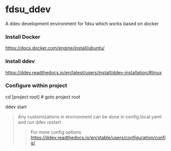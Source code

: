 # fdsu_ddev
A ddev development environment for fdsu which works based on docker

### Install Docker
https://docs.docker.com/engine/install/ubuntu/

### Install ddev
https://ddev.readthedocs.io/en/latest/users/install/ddev-installation/#linux

### Configure within project
cd [project root] # goto project root

ddev start

> Any customizations in environment can be done in config.local.yaml and run ddev restart
>> For more config options https://ddev.readthedocs.io/en/stable/users/configuration/config/
